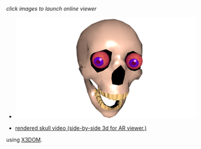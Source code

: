 *click images to launch online viewer*

* [![skull](skull.png)](../../viewer.html?model=./2001/skull/skull.x3d)

* [rendered skull video (side-by-side 3d for AR viewer.)](https://youtu.be/UJLqsYnEVcw)

using [X3DOM](https://www.x3dom.org).
